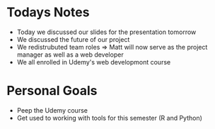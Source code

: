 # Todays Notes
  - Today we discussed our slides for the presentation tomorrow 
  - We discussed the future of our project 
  - We redistrubuted team roles 
    => Matt will now serve as the project manager as well as a web developer 
  - We all enrolled in Udemy's web developmont course
# Personal Goals 
  - Peep the Udemy course
  - Get used to working with tools for this semester (R and Python) 
